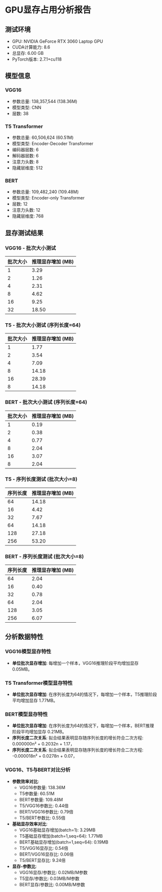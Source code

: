 # GPU显存占用分析报告

## 测试环境
- GPU: NVIDIA GeForce RTX 3060 Laptop GPU
- CUDA计算能力: 8.6
- 总显存: 6.00 GB
- PyTorch版本: 2.7.1+cu118

## 模型信息
### VGG16
- 参数总量: 138,357,544 (138.36M)
- 模型类型: CNN
- 层数: 38

### T5 Transformer
- 参数总量: 60,506,624 (60.51M)
- 模型类型: Encoder-Decoder Transformer
- 编码器层数: 6
- 解码器层数: 6
- 注意力头数: 8
- 隐藏层维度: 512

### BERT
- 参数总量: 109,482,240 (109.48M)
- 模型类型: Encoder-only Transformer
- 层数: 12
- 注意力头数: 12
- 隐藏层维度: 768

## 显存测试结果

### VGG16 - 批次大小测试
| 批次大小 | 推理显存增加 (MB) |
|---------|----------------|
| 1 | 3.29 |
| 2 | 1.26 |
| 4 | 2.31 |
| 8 | 4.62 |
| 16 | 9.25 |
| 32 | 18.50 |

### T5 - 批次大小测试 (序列长度=64)
| 批次大小 | 推理显存增加 (MB) |
|---------|----------------|
| 1 | 1.77 |
| 2 | 3.54 |
| 4 | 7.09 |
| 8 | 14.18 |
| 16 | 28.39 |
| 8 | 14.18 |

### BERT - 批次大小测试 (序列长度=64)
| 批次大小 | 推理显存增加 (MB) |
|---------|----------------|
| 1 | 0.19 |
| 2 | 0.38 |
| 4 | 0.77 |
| 8 | 2.04 |
| 16 | 3.07 |
| 8 | 2.04 |

### T5 - 序列长度测试 (批次大小=8)
| 序列长度 | 推理显存增加 (MB) |
|---------|----------------|
| 64 | 14.18 |
| 16 | 4.42 |
| 32 | 7.67 |
| 64 | 14.18 |
| 128 | 27.18 |
| 256 | 53.20 |

### BERT - 序列长度测试 (批次大小=8)
| 序列长度 | 推理显存增加 (MB) |
|---------|----------------|
| 64 | 2.04 |
| 16 | 0.40 |
| 32 | 0.78 |
| 64 | 2.04 |
| 128 | 3.05 |
| 256 | 6.07 |

## 分析数据特性

### VGG16模型显存特性
- **单位批次显存增加**: 每增加一个样本，VGG16推理阶段平均增加显存 0.05MB。

### T5 Transformer模型显存特性
- **单位批次显存增加**: 在序列长度为64的情况下，每增加一个样本，T5推理阶段平均增加显存 1.77MB。

### BERT模型显存特性
- **单位批次显存增加**: 在序列长度为64的情况下，每增加一个样本，BERT推理阶段平均增加显存 0.21MB。
- **序列长度二次关系**: 拟合结果表明显存随序列长度的增长符合二次方程: 0.000000n² + 0.2032n + 1.17，
- **序列长度二次关系**: 拟合结果表明显存随序列长度的增长符合二次方程: -0.000018n² + 0.0278n + 0.07，

### VGG16、T5与BERT对比分析
- **参数效率对比**:
   - VGG16参数量: 138.36M
   - T5参数量: 60.51M
   - BERT参数量: 109.48M
   - T5/VGG16参数比: 0.44倍
   - BERT/VGG16参数比: 0.79倍
   - T5/BERT参数比: 0.55倍
- **基础显存效率对比**:
   - VGG16基础显存增加(batch=1): 3.29MB
   - T5基础显存增加(batch=1,seq=64): 1.77MB
   - BERT基础显存增加(batch=1,seq=64): 0.19MB
   - T5/VGG16显存比: 0.54倍
   - BERT/VGG16显存比: 0.06倍
   - T5/BERT显存比: 9.24倍
- **显存-参数比**:
   - VGG16显存/参数比: 0.02MB/M参数
   - T5显存/参数比: 0.03MB/M参数
   - BERT显存/参数比: 0.00MB/M参数